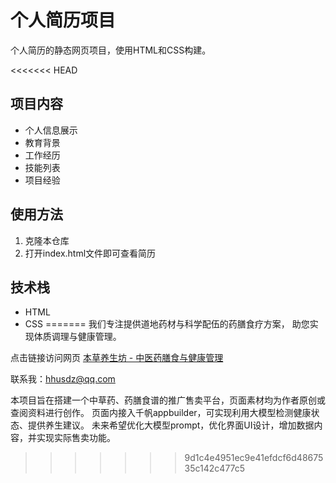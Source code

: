 # 个人简历项目

个人简历的静态网页项目，使用HTML和CSS构建。

<<<<<<< HEAD
## 项目内容
- 个人信息展示
- 教育背景
- 工作经历
- 技能列表
- 项目经验

## 使用方法
1. 克隆本仓库
2. 打开index.html文件即可查看简历

## 技术栈
- HTML
- CSS
=======
我们专注提供道地药材与科学配伍的药膳食疗方案，
助您实现体质调理与健康管理。

点击链接访问网页 [本草养生坊 - 中医药膳食与健康管理](https://sdz66.github.io/)

联系我：hhusdz@qq.com

本项目旨在搭建一个中草药、药膳食谱的推广售卖平台，页面素材均为作者原创或查阅资料进行创作。
页面内接入千帆appbuilder，可实现利用大模型检测健康状态、提供养生建议。
未来希望优化大模型prompt，优化界面UI设计，增加数据内容，并实现实际售卖功能。
>>>>>>> 9d1c4e4951ec9e41efdcf6d4867535c142c477c5
